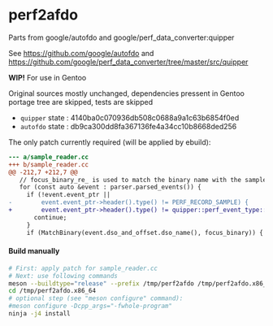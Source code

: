 # perf2afdo
Parts from google/autofdo and google/perf_data_converter:quipper

See https://github.com/google/autofdo and https://github.com/google/perf_data_converter/tree/master/src/quipper

**WIP!** For use in Gentoo

Original sources mostly unchanged, dependencies pressent in Gentoo portage tree are skipped, tests are skipped
* `quipper` state : 4140ba0c070936db508c0688a9a1c63b6854f0ed
* `autofdo` state : db9ca300dd8fa367136fe4a34cc10b8668ded256

The only patch currently required (will be applied by ebuild):
```patch
--- a/sample_reader.cc
+++ b/sample_reader.cc
@@ -212,7 +212,7 @@
   // focus_binary_re_ is used to match the binary name with the samples.
   for (const auto &event : parser.parsed_events()) {
     if (!event.event_ptr ||
-        event.event_ptr->header().type() != PERF_RECORD_SAMPLE) {
+        event.event_ptr->header().type() != quipper::perf_event_type::PERF_RECORD_SAMPLE) {
       continue;
     }
     if (MatchBinary(event.dso_and_offset.dso_name(), focus_binary)) {
```

#### Build manually
```bash
# First: apply patch for sample_reader.cc
# Next: use following commands
meson --buildtype="release" --prefix /tmp/perf2afdo /tmp/perf2afdo.x86_64
cd /tmp/perf2afdo.x86_64
# optional step (see "meson configure" command):
#meson configure -Dcpp_args="-fwhole-program"
ninja -j4 install
```
